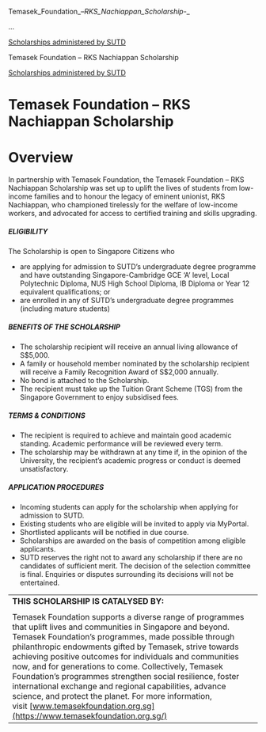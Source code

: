 Temasek_Foundation_–_RKS_Nachiappan_Scholarship_-_



…

 [Scholarships administered by SUTD](/admissions/undergraduate/scholarship/sutd-administered) 

Temasek Foundation – RKS Nachiappan Scholarship

[Scholarships administered by SUTD](https://www.sutd.edu.sg/admissions/undergraduate/scholarship/sutd-administered)

Temasek Foundation – RKS Nachiappan Scholarship
===============================================

Overview
========

In partnership with Temasek Foundation, the Temasek Foundation – RKS Nachiappan Scholarship was set up to uplift the lives of students from low-income families and to honour the legacy of eminent unionist, RKS Nachiappan, who championed tirelessly for the welfare of low-income workers, and advocated for access to certified training and skills upgrading.

##### **ELIGIBILITY**

The Scholarship is open to Singapore Citizens who

* are applying for admission to SUTD’s undergraduate degree programme and have outstanding Singapore-Cambridge GCE ‘A’ level, Local Polytechnic Diploma, NUS High School Diploma, IB Diploma or Year 12 equivalent qualifications; or
* are enrolled in any of SUTD’s undergraduate degree programmes (including mature students)

##### **BENEFITS OF THE SCHOLARSHIP**

* The scholarship recipient will receive an annual living allowance of S$5,000.
* A family or household member nominated by the scholarship recipient will receive a Family Recognition Award of S$2,000 annually.
* No bond is attached to the Scholarship.
* The recipient must take up the Tuition Grant Scheme (TGS) from the Singapore Government to enjoy subsidised fees.

##### **TERMS & CONDITIONS**

* The recipient is required to achieve and maintain good academic standing. Academic performance will be reviewed every term.
* The scholarship may be withdrawn at any time if, in the opinion of the University, the recipient’s academic progress or conduct is deemed unsatisfactory.

##### **APPLICATION PROCEDURES**

* Incoming students can apply for the scholarship when applying for admission to SUTD.
* Existing students who are eligible will be invited to apply via MyPortal.
* Shortlisted applicants will be notified in due course.
* Scholarships are awarded on the basis of competition among eligible applicants.
* SUTD reserves the right not to award any scholarship if there are no candidates of sufficient merit. The decision of the selection committee is final. Enquiries or disputes surrounding its decisions will not be entertained.

|  |
| --- |
| **THIS SCHOLARSHIP IS CATALYSED BY​:** |
|  |
| Temasek Foundation supports a diverse range of programmes that uplift lives and communities in Singapore and beyond. Temasek Foundation’s programmes, made possible through philanthropic endowments gifted by Temasek, strive towards achieving positive outcomes for individuals and communities now, and for generations to come. Collectively, Temasek Foundation’s programmes strengthen social resilience, foster international exchange and regional capabilities, advance science, and protect the planet. For more information, visit [www.temasekfoundation.org.sg](https://www.temasekfoundation.org.sg/) |

